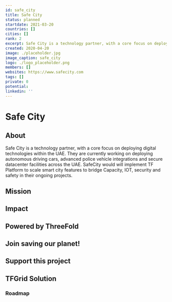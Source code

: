 ```yaml
---
id: safe_city
title: Safe City
status: planned
startdate: 2021-03-20
countries: []
cities: []
rank: 2
excerpt: Safe City is a technology partner, with a core focus on deploying digital technologies within the UAE.
created: 2020-04-20
image: ./placeholder.jpg
image_caption: safe_city
logo: ./logo_placeholder.png
members: []
websites: https://www.safecity.com
tags: []
private: 0
potential:
linkedin: ''
---
```


# Safe City

## About

Safe City is a technology partner, with a core focus on deploying digital technologies within the UAE. They are currently working on deploying autonomous driving cars, advanced police vehicle integrations and secure datacenter facilities across the UAE. SafeCity would will implement TF Platform to scale smart city features to bridge Capacity, IOT, security and safety in their ongoing projects.

## Mission

## Impact

## Powered by ThreeFold

## Join saving our planet!

## Support this project

## TFGrid Solution

### Roadmap



